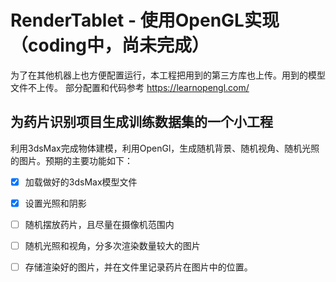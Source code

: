 # RenderTablet - 使用OpenGL实现（coding中，尚未完成）
为了在其他机器上也方便配置运行，本工程把用到的第三方库也上传。用到的模型文件不上传。
部分配置和代码参考 https://learnopengl.com/

## 为药片识别项目生成训练数据集的一个小工程
利用3dsMax完成物体建模，利用OpenGl，生成随机背景、随机视角、随机光照的图片。预期的主要功能如下：
- [x] 加载做好的3dsMax模型文件
- [x] 设置光照和阴影
- [ ] 随机摆放药片，且尽量在摄像机范围内
- [ ] 随机光照和视角，分多次渲染数量较大的图片
- [ ] 存储渲染好的图片，并在文件里记录药片在图片中的位置。

